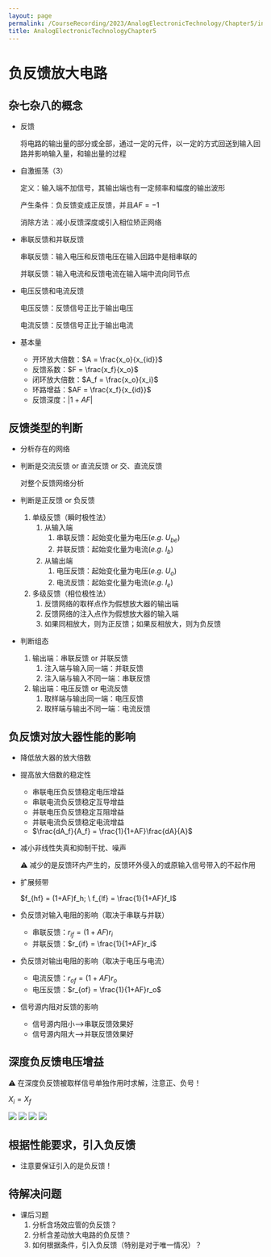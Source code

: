 ```yaml
---
layout: page
permalink: /CourseRecording/2023/AnalogElectronicTechnology/Chapter5/index.html
title: AnalogElectronicTechnologyChapter5
---
```


# 负反馈放大电路

## 杂七杂八的概念

- 反馈
    
    将电路的输出量的部分或全部，通过一定的元件，以一定的方式回送到输入回路并影响输入量，和输出量的过程
    
- 自激振荡（3）
    
    定义：输入端不加信号，其输出端也有一定频率和幅度的输出波形
    
    产生条件：负反馈变成正反馈，并且$AF = -1$
    
    消除方法：减小反馈深度或引入相位矫正网络
    
- 串联反馈和并联反馈
    
    串联反馈：输入电压和反馈电压在输入回路中是相串联的
    
    并联反馈：输入电流和反馈电流在输入端中流向同节点
    
- 电压反馈和电流反馈
    
    电压反馈：反馈信号正比于输出电压
    
    电流反馈：反馈信号正比于输出电流
    
- 基本量
    - 开环放大倍数：$A = \frac{x_o}{x_{id}}$
    - 反馈系数：$F = \frac{x_f}{x_o}$
    - 闭环放大倍数：$A_f = \frac{x_o}{x_i}$
    - 环路增益：$AF = \frac{x_f}{x_{id}}$
    - 反馈深度：$\lvert 1 + AF\rvert$

## 反馈类型的判断

- 分析存在的网络
- 判断是交流反馈 or 直流反馈 or 交、直流反馈
    
    对整个反馈网络分析
    
- 判断是正反馈 or 负反馈
    1. 单级反馈（瞬时极性法）
        1. 从输入端
            1. 串联反馈：起始变化量为电压$(e.g.\ U_{be})$
            2. 并联反馈：起始变化量为电流$(e.g.\ I_b)$
        2. 从输出端
            1. 电压反馈：起始变化量为电压$(e.g.\ U_o)$
            2. 电流反馈：起始变化量为电流$(e.g.\ I_e )$
    2. 多级反馈（相位极性法）
        1. 反馈网络的取样点作为假想放大器的输出端
        2. 反馈网络的注入点作为假想放大器的输入端
        3. 如果同相放大，则为正反馈；如果反相放大，则为负反馈
- 判断组态
    1. 输出端：串联反馈 or 并联反馈
        1. 注入端与输入同一端：并联反馈
        2. 注入端与输入不同一端：串联反馈
    2. 输出端：电压反馈 or 电流反馈
        1. 取样端与输出同一端：电压反馈
        2. 取样端与输出不同一端：电流反馈

## 负反馈对放大器性能的影响

- 降低放大器的放大倍数
- 提高放大倍数的稳定性
    - 串联电压负反馈稳定电压增益
    - 串联电流负反馈稳定互导增益
    - 并联电压负反馈稳定互阻增益
    - 并联电流负反馈稳定电流增益
    - $\frac{dA_f}{A_f} = \frac{1}{1+AF}\frac{dA}{A}$
- 减小非线性失真和抑制干扰、噪声
    
    <aside>
    ⚠️ 减少的是反馈环内产生的，反馈环外侵入的或原输入信号带入的不起作用
    
    </aside>
    
- 扩展频带
    
    $f_{hf} = (1+AF)f_h; \ f_{lf} = \frac{1}{1+AF}f_l$
    
- 负反馈对输入电阻的影响（取决于串联与并联）
    - 串联反馈：$r_{if} = (1+AF)r_i$
    - 并联反馈：$r_{if} = \frac{1}{1+AF}r_i$
- 负反馈对输出电阻的影响（取决于电压与电流）
    - 电流反馈：$r_{of} = (1+AF)r_o$
    - 电压反馈：$r_{of} = \frac{1}{1+AF}r_o$
- 信号源内阻对反馈的影响
    - 信号源内阻小——>串联反馈效果好
    - 信号源内阻大——>并联反馈效果好

## 深度负反馈电压增益

<aside>
⚠️ 在深度负反馈被取样信号单独作用时求解，注意正、负号！

</aside>

$X_i = X_f$

<img src="https://CRYoushiwo.github.io/images/CoursesRecording/AnalogElectronicTechnology/Chapter5/Untitled.png" class="blog-image" >

<img src="https://CRYoushiwo.github.io/images/CoursesRecording/AnalogElectronicTechnology/Chapter5/Untitled%201.png" class="blog-image" >

<img src="https://CRYoushiwo.github.io/images/CoursesRecording/AnalogElectronicTechnology/Chapter5/Untitled%202.png" class="blog-image" >

<img src="https://CRYoushiwo.github.io/images/CoursesRecording/AnalogElectronicTechnology/Chapter5/Untitled%203.png" class="blog-image" >

## 根据性能要求，引入负反馈

- 注意要保证引入的是负反馈！

## 待解决问题

- 课后习题
    1. 分析含场效应管的负反馈？
    2. 分析含差动放大电路的负反馈？
    3. 如何根据条件，引入负反馈（特别是对于唯一情况）？